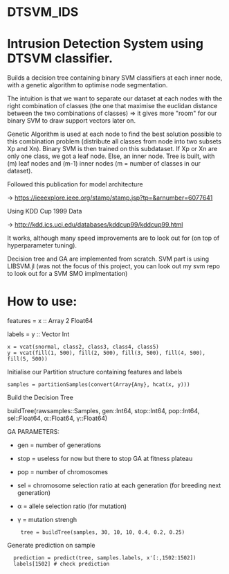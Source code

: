 # DTSVM_IDS

# Intrusion Detection System using DTSVM classifier.


Builds a decision tree containing binary SVM classifiers at each inner node, with a genetic algorithm to optimise node segmentation.

The intuition is that we want to separate our dataset at each nodes with the right combination of classes (the one that maximise the euclidan distance between the two combinations of classes) => it gives more "room" for our binary SVM to draw support vectors later on. 

Genetic Algorithm is used at each node to find the best solution possible to this combination problem (distribute all classes from node into two subsets Xp and Xn). Binary SVM is then trained on this subdataset. If Xp or Xn are only one class, we got a leaf node. Else, an inner node.
Tree is built, with (m) leaf nodes and (m-1) inner nodes (m = number of classes in our dataset).

Followed this publication for model architecture

  -> https://ieeexplore.ieee.org/stamp/stamp.jsp?tp=&arnumber=6077641

Using KDD Cup 1999 Data

  -> http://kdd.ics.uci.edu/databases/kddcup99/kddcup99.html

It works, although many speed improvements are to look out for (on top of hyperparameter tuning).

Decision tree and GA are implemented from scratch.
SVM part is using LIBSVM.jl (was not the focus of this project, you can look out my svm repo to look out for a SVM SMO implmentation)

# How to use:

features = x :: Array 2 Float64

labels = y :: Vector Int

    x = vcat(snormal, class2, class3, class4, class5)
    y = vcat(fill(1, 500), fill(2, 500), fill(3, 500), fill(4, 500), fill(5, 500))
    
Initialise our Partition structure containing features and labels

    samples = partitionSamples(convert(Array{Any}, hcat(x, y)))
    
Build the Decision Tree

buildTree(rawsamples::Samples, gen::Int64, stop::Int64, pop::Int64, sel::Float64, α::Float64, γ::Float64)

  GA PARAMETERS:
  - gen = number of generations
  - stop = useless for now but there to stop GA at fitness plateau
  - pop = number of chromosomes
  - sel = chromosome selection ratio at each generation (for breeding next generation)
  - α = allele selection ratio (for mutation)
  - γ = mutation strengh
  
         tree = buildTree(samples, 30, 10, 10, 0.4, 0.2, 0.25)
      
Generate prediction on sample

      prediction = predict(tree, samples.labels, x'[:,1502:1502])
      labels[1502] # check prediction
